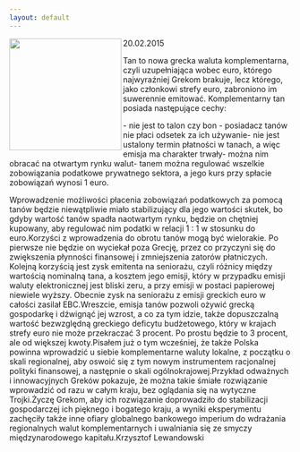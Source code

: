 ```yaml
---
layout: default
---
```

<img src="{{site.baseurl}}\articles\pictures\465.janis.jpg" align="left" HSPACE=”50” VSPACE=”50” width="200"><!--221--><p>
20.02.2015</p><p>Tan to nowa grecka waluta komplementarna, czyli uzupełniająca wobec euro, którego najwyraźniej Grekom brakuje, lecz którego, jako członkowi strefy euro, zabroniono im suwerennie emitować. Komplementarny tan posiada następujące cechy:</p><p>- nie jest to talon czy bon - posiadacz tanów nie płaci odsetek za ich używanie- nie jest ustalony termin płatności w tanach, a więc emisja ma charakter trwały- można nim obracać na otwartym rynku walut- tanem można regulować wszelkie zobowiązania podatkowe prywatnego sektora, a jego kurs przy spłacie zobowiązań wynosi 1 euro.</p><p>Wprowadzenie możliwości płacenia zobowiązań podatkowych za pomocą tanów będzie niewątpliwie miało stabilizujący dla jego wartości skutek, bo gdyby wartość tanów spadła naotwartym rynku, będzie on chętniej kupowany, aby regulować nim podatki w relacji 1 : 1 w stosunku do euro.Korzyści z wprowadzenia do obrotu tanów mogą być wielorakie. Po pierwsze nie będzie on wyciekał poza Grecję, przez co przyczyni się do zwiększenia płynności finansowej i zmniejszenia zatorów płatniczych. Kolejną korzyścią jest zysk emitenta na seniorażu, czyli różnicy między wartością nominalną tana, a kosztem jego emisji, który w przypadku emisji waluty elektronicznej jest bliski zeru, a przy emisji w postaci papierowej niewiele wyższy. Obecnie zysk na seniorażu z emisji greckich euro w całości zasilał EBC.Wreszcie, emisja tanów pozwoli ożywić grecką gospodarkę i dźwignąć jej wzrost, a co za tym idzie, także dopuszczalną wartość bezwzględną greckiego deficytu budżetowego, który w krajach strefy euro nie może przekraczać 3 procent. Po prostu będzie to 3 procent, ale od większej kwoty.Pisałem już o tym wcześniej, że także Polska powinna wprowadzić u siebie komplementarne waluty lokalne, z początku o skali regionalnej, aby oswoić się z tym nowym instrumentem racjonalnej polityki finansowej, a następnie o skali ogólnokrajowej.Przykład odważnych i innowacyjnych Greków pokazuje, że można takie śmiałe rozwiązanie wprowadzić od razu w całym kraju, bez oglądania się na wytyczne Trojki.Życzę Grekom, aby ich rozwiązanie doprowadziło do stabilizacji gospodarczej ich pięknego i bogatego kraju, a wyniki eksperymentu zachęciły także inne ofiary globalnego bankowego imperium do wdrażania regionalnych walut komplementarnych i uwalniania się ze smyczy międzynarodowego kapitału.Krzysztof Lewandowski</p>